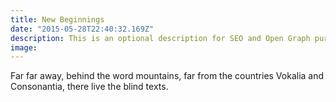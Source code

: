 ```yaml
---
title: New Beginnings
date: "2015-05-28T22:40:32.169Z"
description: This is an optional description for SEO and Open Graph purposes, rather than the default generated excerpt.
image: 
---
```


Far far away, behind the word mountains, far from the countries Vokalia and
Consonantia, there live the blind texts.